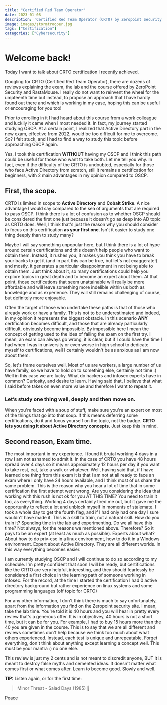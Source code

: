 ```yaml
---
title: "Certified Red Team Operator"
date: 2023-01-08
description: 'Certified Red Team Operator (CRTO) by Zeropoint Security certification review.'
image: images/stormtrooper.jpg
tags: ["Certification"]
categories: ["Cybersecurity"]
---
```


# Welcome back!

Today I want to talk about CRTO certification I recently achieved.

Googling for CRTO (Certified Red Team Operator), there are dozens of reviews explaining the exam, the lab and the course offered by ZeroPoint Security and RastaMouse.
I really do not want to reinvent the wheel for the umpteenth time but instead, to propose an approach that I have hardly found out there and which is working in my case, hoping this can be useful or encouraging for you too!

Prior to enrolling in it I had heard about this course from a work colleague and luckily it came when I most needed it. In fact, my journey started studying OSCP.
At a certain point, I realized that Active Directory part in the new exam, effective from 2022, would be too difficult for me to overcome. So? I felt stuck, and I had to find a way to study this topic before approaching OSCP again.

Yes, I took this certification **WITHOUT** having my OSCP and I think this path could be useful for those who want to take both. Let me tell you why.
In fact, even if the difficulty of the CRTO is undoubted, especially for those who face Active Directory from scratch, still it remains a certification for beginners, with 2 main advantages in my opinion compared to OSCP.

## First, **the scope**.
CRTO is limited in scope to __Active Directory__ and __Cobalt Strike__. A nice advantage I would say compared to the sea of arguments that are required to pass OSCP.
I think there is a lot of confusion as to whether OSCP should be considered the first one just because it doesn't go as deep into AD topic as CRTO does.
Well, I think that's just the reason why you should consider to focus on this certification **as your first one**.
Isn't it easier to study one thing deeply than to study many?

Maybe I will say something unpopular here, but I think there is a lot of hype around certain certifications and this doesn't help people who want to obtain them.
Instead, it rushes you, it makes you think you have to break your backs to get it (and in part this can be true, but let's not exaggerate!) and mostly, it generates a particular disappointment in not being able to obtain them.
Just think about it, so many certifications could help you explore topics in great depth and to become an expert about them. At that point, those certifications that seem unattainable will really be more affordable and will leave something more indelible within us both as knowledge and as experience. They will still remains challenging of course, but definitely more enjoyable.

Often the target of those who undertake these paths is that of those who already work or have a family. This is not to be underestimated and indeed, in my opinion it represents the biggest obstacle. In this scenario **ANY** certification becomes difficult, and those that are already particularly difficult, obviously become impossible.
By impossible here I mean the concept of getting used to the idea of failing the exam on the first try. I mean, an exam can always go wrong, it is clear, but if I could have the time I had when I was in university or even worse in high school to dedicate myself to certifications, well I certainly wouldn't be as anxious as I am now about them.

So, let's frame ourselves well. Most of us are workers, a large number of us have family, so we have to hold on to something else, certainly not time :)
Well in this case we are lucky. What do hackers and infosec experts have in common? Curiosity, and desire to learn. Having said that, I believe that what I said before takes on even more value and therefore I want to repeat it.

### Let’s study one thing well, deeply and then move on.

When you're faced with a soup of stuff, make sure you're an expert on most of the things that go into that soup. If this means deferring some certifications, do it and focus yourself on the topic, not the badge.
**CRTO lets you doing it about Active Directory concepts.**
Just keep this in mind.

## Second reason, Exam time.

The most important in my experience.
I found it brutal working 4 days in a row I am not ashamed to admit it. In the case of CRTO you have 48 hours spread over 4 days so it means approximately 12 hours per day if you want to take rest, eat, take a walk or whatever.
Well, having said that, if I have learned one thing from this exam it is that I am not at all ready to face an exam where I only have 24 hours available, and I think most of us share the same problem. This is the reason why you hear a lot of time that in some certification the first attempt went wrong. Are you considering the idea that working with this rush is not ok for you AT THIS TIME? You need to train it too, as everything.
Working 4 days certainly tired me out, but it gave me the opportunity to reflect a lot and unblock myself in moments of stalemate. I took a whole day to get the fourth flag, and if I had only had one day I sure wouldn't have made it.
This is a skill to train, not a natural skill. How do you train it? Spending time in the lab and experimenting. Do we all have this time? Not always, for the reasons we mentioned above. Therefore? So it pays to be an expert (at least as much as possible). Experts about what? About how to do priv-esc in a linux environment, how to do it in a Windows environment. Expert about Active Directory. They are all different worlds. In this way everything becomes easier.<br />

I am currently studying OSCP and I will continue to do so according to my schedule. I'm pretty confident that soon I will be ready, but certifications like the CRTO are very helpful, interesting, and they should fearlessly be considered a first choice in the learning path of someone working in infosec. For the record, at the time I started the certification I had 0 active directory background but rather experience on linux systems and some programming languages (off topic for CRTO)

For any other information, I don't think there is much to say unfortunately, apart from the information you find on the Zeropoint security site. I mean, take the lab time.
You're told it is 40 hours and you will hear in pretty every review that's a generous offer. It is in objectivey, 40 hours is not a short time, but it can be for you.
For example, I had to buy 15 hours more than the 40 you are given in the course.
This is to say that we are all different and reviews sometimes don't help because we think too much about what others experienced. Instead, each test is unique and unrepeatable. Forget everything, don't think about anything except learning a concept well. This must be your mantra :) no one else.

This review is just my 2 cents and is not meant to discredit anyone, BUT it is meant to destroy false myths and cemented ideas. It doesn't matter what comes first or what comes after. Learn to become good. Slowly and well.

**TIP:**
Listen again, or for the first time:<br />
>Minor Threat - Salad Days (1985) 🥗

Peace
